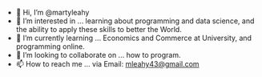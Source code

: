 - 👋 Hi, I’m @martyleahy
- 👀 I’m interested in ... learning about programming and data science, and the ability to apply these skills to better the World. 
- 🌱 I’m currently learning ... Economics and Commerce at University, and programming online.
- 💞️ I’m looking to collaborate on ... how to program.
- 📫 How to reach me ... via Email: mleahy43@gmail.com

<!---
martyleahy/martyleahy is a ✨ special ✨ repository because its `README.md` (this file) appears on your GitHub profile.
You can click the Preview link to take a look at your changes.
--->
